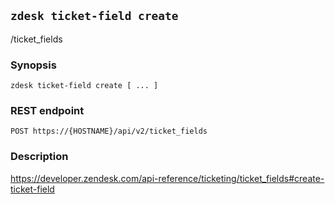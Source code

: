 ## `zdesk ticket-field create`

/ticket_fields

### Synopsis

    zdesk ticket-field create [ ... ]

### REST endpoint

    POST https://{HOSTNAME}/api/v2/ticket_fields

### Description

https://developer.zendesk.com/api-reference/ticketing/ticket_fields#create-ticket-field

